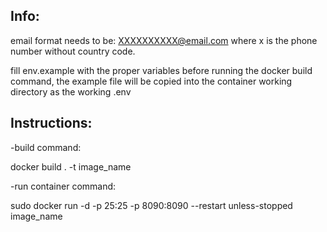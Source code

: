 Info:
-----
email format needs to be:
XXXXXXXXXX@email.com
where x is the phone number without country code.

fill env.example with the proper variables before running the docker build command, the example file will be copied into the container working directory as the working .env

Instructions:
-------------

-build command:

docker build . -t image_name

-run container command:

sudo docker run -d -p 25:25 -p 8090:8090 --restart unless-stopped image_name
